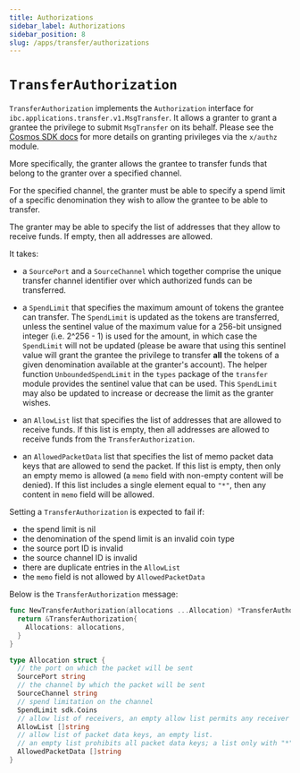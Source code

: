 ```yaml
---
title: Authorizations
sidebar_label: Authorizations
sidebar_position: 8
slug: /apps/transfer/authorizations
---
```

# `TransferAuthorization`

`TransferAuthorization` implements the `Authorization` interface for `ibc.applications.transfer.v1.MsgTransfer`. It allows a granter to grant a grantee the privilege to submit `MsgTransfer` on its behalf. Please see the [Cosmos SDK docs](https://docs.cosmos.network/v0.47/modules/authz) for more details on granting privileges via the `x/authz` module.

More specifically, the granter allows the grantee to transfer funds that belong to the granter over a specified channel.

For the specified channel, the granter must be able to specify a spend limit of a specific denomination they wish to allow the grantee to be able to transfer.

The granter may be able to specify the list of addresses that they allow to receive funds. If empty, then all addresses are allowed.

It takes:

- a `SourcePort` and a `SourceChannel` which together comprise the unique transfer channel identifier over which authorized funds can be transferred.

- a `SpendLimit` that specifies the maximum amount of tokens the grantee can transfer. The `SpendLimit` is updated as the tokens are transferred, unless the sentinel value of the maximum value for a 256-bit unsigned integer (i.e. 2^256 - 1) is used for the amount, in which case the `SpendLimit` will not be updated (please be aware that using this sentinel value will grant the grantee the privilege to transfer **all** the tokens of a given denomination available at the granter's account). The helper function `UnboundedSpendLimit` in the `types` package of the `transfer` module provides the sentinel value that can be used. This `SpendLimit` may also be updated to increase or decrease the limit as the granter wishes.

- an `AllowList` list that specifies the list of addresses that are allowed to receive funds. If this list is empty, then all addresses are allowed to receive funds from the `TransferAuthorization`.

- an `AllowedPacketData` list that specifies the list of memo packet data keys that are allowed to send the packet. If this list is empty, then only an empty memo is allowed (a `memo` field with non-empty content will be denied). If this list includes a single element equal to `"*"`, then any content in `memo` field will be allowed.

Setting a `TransferAuthorization` is expected to fail if:

- the spend limit is nil
- the denomination of the spend limit is an invalid coin type
- the source port ID is invalid
- the source channel ID is invalid
- there are duplicate entries in the `AllowList`
- the `memo` field is not allowed by `AllowedPacketData`

Below is the `TransferAuthorization` message:

```go
func NewTransferAuthorization(allocations ...Allocation) *TransferAuthorization {
  return &TransferAuthorization{
    Allocations: allocations,
  }
}

type Allocation struct {
  // the port on which the packet will be sent
  SourcePort string 
  // the channel by which the packet will be sent
  SourceChannel string 
  // spend limitation on the channel
  SpendLimit sdk.Coins  
  // allow list of receivers, an empty allow list permits any receiver address
  AllowList []string 
  // allow list of packet data keys, an empty list.
  // an empty list prohibits all packet data keys; a list only with "*" permits any packet data key
  AllowedPacketData []string 
}

```
